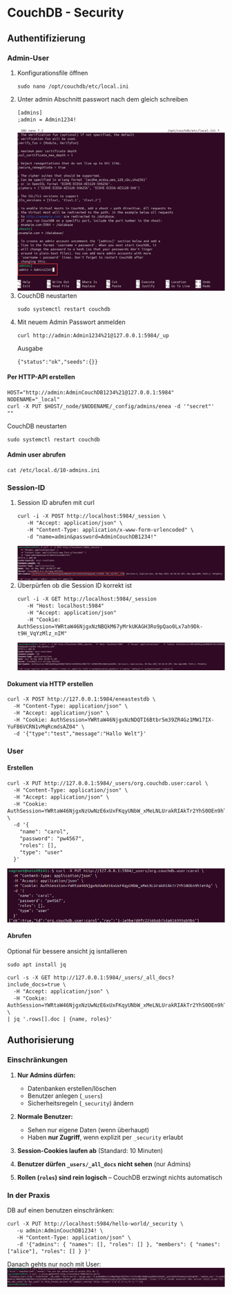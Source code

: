 # CouchDB - Security

## Authentifizierung

### Admin-User
1. Konfigurationsfile öffnen
   ```
   sudo nano /opt/couchdb/etc/local.ini
   ```
2. Unter admin Abschnitt passwort nach dem gleich schreiben
   ```
   [admins]
   ;admin = Admin1234!  
   ```
   ![Admin Passwort](../pictures/CouchDB/Admin/Passwort.jpg)
3. CouchDB neustarten
   ```
   sudo systemctl restart couchdb
   ```
4. Mit neuem Admin Passwort anmelden
   ```
   curl http://admin:Admin1234%21@127.0.0.1:5984/_up
   ```
   Ausgabe
   ```
   {"status":"ok","seeds":{}}
   ```


#### Per HTTP-API erstellen
```
HOST="http://admin:AdminCouchDB1234%21@127.0.0.1:5984"
NODENAME="_local"
curl -X PUT $HOST/_node/$NODENAME/_config/admins/enea -d '"secret"'
""
```
CouchDB neustarten
```
sudo systemctl restart couchdb
```

#### Admin user abrufen
```
cat /etc/local.d/10-admins.ini
```


### Session-ID
1. Session ID abrufen mit curl
   ```
   curl -i -X POST http://localhost:5984/_session \
      -H "Accept: application/json" \
      -H "Content-Type: application/x-www-form-urlencoded" \
      -d "name=admin&password=AdminCouchDB1234!"
   ```
   ![Session ID abrufen](../pictures/CouchDB/SessionIDabrufen.jpg)
2. Überpürfen ob die Session ID korrekt ist
   ```
   curl -i -X GET http://localhost:5984/_session   
      -H "Host: localhost:5984"
      -H "Accept: application/json"
      -H "Cookie: AuthSession=YWRtaW46NjgxNzNBQkM67yMrkUKAGH3Ro9pQao0Lx7ah9Dk-t9H_VqYzMlz_nIM"
   ```
   ![Session ID überprüfen](../pictures/CouchDB/Session/SessionÜberprüfen.jpg)


#### Dokument via HTTP erstellen
```
curl -X POST http://127.0.0.1:5984/eneastestdb \
  -H "Content-Type: application/json" \
  -H "Accept: application/json" \
  -H "Cookie: AuthSession=YWRtaW46NjgxNzNDQTI6Btbr5m39ZR4Gz1MW17IX-YuFB6VCRN1vMqRcmdsAZ04" \
  -d '{"type":"test","message":"Hallo Welt"}'
```


### User

#### Erstellen
```
curl -X PUT http://127.0.0.1:5984/_users/org.couchdb.user:carol \
  -H "Content-Type: application/json" \
  -H "Accept: application/json" \
  -H "Cookie: AuthSession=YWRtaW46NjgxNzUwNzE6xUxFKqyUNbW_xMeLNLUrakRIAkTr2YhS0OEn9hTeFAg" \
  -d '{
    "name": "carol",
    "password": "pw4567",
    "roles": [],
    "type": "user"
  }'
```
![User erstellen](../pictures/CouchDB/Session/UserErstellen.jpg)

#### Abrufen
Optional für bessere ansicht jq isntallieren
```
sudo apt install jq
```

```
curl -s -X GET http://127.0.0.1:5984/_users/_all_docs?include_docs=true \
  -H "Accept: application/json" \
  -H "Cookie: AuthSession=YWRtaW46NjgxNzUwNzE6xUxFKqyUNbW_xMeLNLUrakRIAkTr2YhS0OEn9hTeFAg" \
| jq '.rows[].doc | {name, roles}'
```


## Authorisierung

### Einschränkungen

1. **Nur Admins dürfen:**

   * Datenbanken erstellen/löschen
   * Benutzer anlegen (`_users`)
   * Sicherheitsregeln (`_security`) ändern

2. **Normale Benutzer:**

   * Sehen nur eigene Daten (wenn überhaupt)
   * Haben **nur Zugriff**, wenn explizit per `_security` erlaubt

3. **Session-Cookies laufen ab** (Standard: 10 Minuten)

4. **Benutzer dürfen `_users/_all_docs` nicht sehen** (nur Admins)

5. **Rollen (`roles`) sind rein logisch** – CouchDB erzwingt nichts automatisch


### In der Praxis
DB auf einen benutzen einschränken:
```
curl -X PUT http://localhost:5984/hello-world/_security \
   -u admin:AdminCouchDB1234! \
   -H "Content-Type: application/json" \
   -d '{"admins": { "names": [], "roles": [] }, "members": { "names": ["alice"], "roles": [] } }'
```

Danach gehts nur noch mit User:
![Authorisierung](../pictures/CouchDB/Session/Authorization.png)